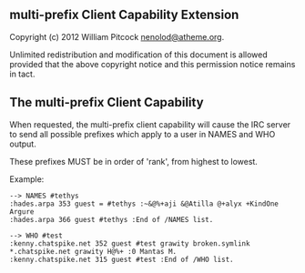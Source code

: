 multi-prefix Client Capability Extension
----------------------------------------

Copyright (c) 2012 William Pitcock <nenolod@atheme.org>.

Unlimited redistribution and modification of this document is allowed provided
that the above copyright notice and this permission notice remains in tact.

The multi-prefix Client Capability
----------------------------------

When requested, the multi-prefix client capability will cause the IRC server to send
all possible prefixes which apply to a user in NAMES and WHO output.

These prefixes MUST be in order of 'rank', from highest to lowest.

Example:

    --> NAMES #tethys
    :hades.arpa 353 guest = #tethys :~&@%+aji &@Atilla @+alyx +KindOne Argure
    :hades.arpa 366 guest #tethys :End of /NAMES list.

    --> WHO #test
    :kenny.chatspike.net 352 guest #test grawity broken.symlink *.chatspike.net grawity H@%+ :0 Mantas M.
    :kenny.chatspike.net 315 guest #test :End of /WHO list.

